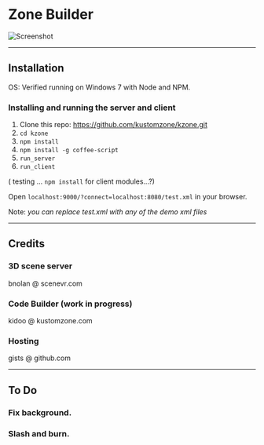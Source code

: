 # Zone Builder

![Screenshot](https://pbs.twimg.com/media/B2tuCOKCAAA7VQ7.png:large)

---

## Installation

OS: Verified running on Windows 7 with Node and NPM.

### Installing and running the server and client
1. Clone this repo: https://github.com/kustomzone/kzone.git
1. `cd kzone`
1. `npm install`
1. `npm install -g coffee-script`
1. `run_server`
1. `run_client`

( testing ... `npm install` for client modules...?)

Open `localhost:9000/?connect=localhost:8080/test.xml` in your browser.

Note: *you can replace test.xml with any of the demo xml files*

---

## Credits

### 3D scene server 

bnolan @ scenevr.com

### Code Builder (work in progress)

kidoo @ kustomzone.com

### Hosting

gists @ github.com

---

## To Do 

### Fix background.
### Slash and burn.
